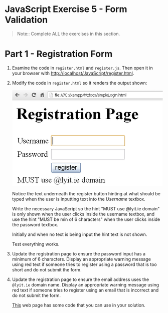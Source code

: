 # JavaScript Exercise 5 - Form Validation
		
> Note:: Complete ALL the exercises in this section.

	
# Part 1 - Registration Form

1.	Examine the code in ``register.html`` and ``register.js``.  Then open it in your browser with [http://localhost/JavaScript/register.html](http://localhost/JavaScript/register.html).  

1.	Modify the code in ``register.html`` so it renders the output shown:
	
	![alt text](../images/register.png "Registration Page")

	Notice the text underneath the register button hinting at what should be typed when the user is inputting text into the *Username* textbox. 
	
	Write the necessary JavaScript so the hint "MUST use @lyit.ie domain" is only shown when the user clicks inside the username textbox, and use the hint "MUST be min of 6 characters" when the user clicks inside the password textbox. 

	Initially and when no text is being input the hint text is not shown.

	Test everything works.

1.	Update the registration page to ensure the password input has a minimum of 6 characters. 
	Display an appropriate warning message using red text if someone tries to register using a password that is too short and do not submit the form.
	
1.	Update the registration page to ensure the email address uses the ``@lyit.ie`` domain name. 
	Display an appropriate warning message using red text if someone tries to register using 
	an email that is incorrect and do not submit the form.

	[This](http://www.w3schools.com/jsref/jsref_substring.asp) web page has some code that you 	can use in your solution.


